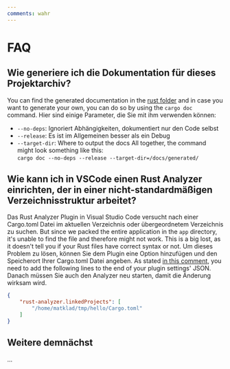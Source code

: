 ```yaml
---
comments: wahr
---
```


# FAQ

## Wie generiere ich die Dokumentation für dieses Projektarchiv?

You can find the generated documentation in the [rust folder](/rust/) and in case you want to generate your own, you can do so by using the `cargo doc` command. Hier sind einige Parameter, die Sie mit ihm verwenden können:
- `--no-deps`: Ignoriert Abhängigkeiten, dokumentiert nur den Code selbst
- `--release`: Es ist im Allgemeinen besser als ein Debug
- `--target-dir`: Where to output the docs All together, the command might look something like this: \
  `cargo doc --no-deps --release --target-dir=/docs/generated/`

## Wie kann ich in VSCode einen Rust Analyzer einrichten, der in einer nicht-standardmäßigen Verzeichnisstruktur arbeitet?
Das Rust Analyzer Plugin in Visual Studio Code versucht nach einer Cargo.toml Datei im aktuellen Verzeichnis oder übergeordnetem Verzeichnis zu suchen. But since we packed the entire application in the `app` directory, it's unable to find the file and therefore might not work. This is a big lost, as it doesn't tell you if your Rust files have correct syntax or not. Um dieses Problem zu lösen, können Sie dem Plugin eine Option hinzufügen und den Speicherort Ihrer Cargo.toml Datei angeben. As stated [in this comment](https://github.com/rust-lang/rust-analyzer/issues/2649#issuecomment-691582605), you need to add the following lines to the end of your plugin settings' JSON. Danach müssen Sie auch den Analyzer neu starten, damit die Änderung wirksam wird.

```json
{
    "rust-analyzer.linkedProjects": [
        "/home/matklad/tmp/hello/Cargo.toml"
    ]
}
```

## Weitere demnächst
...
